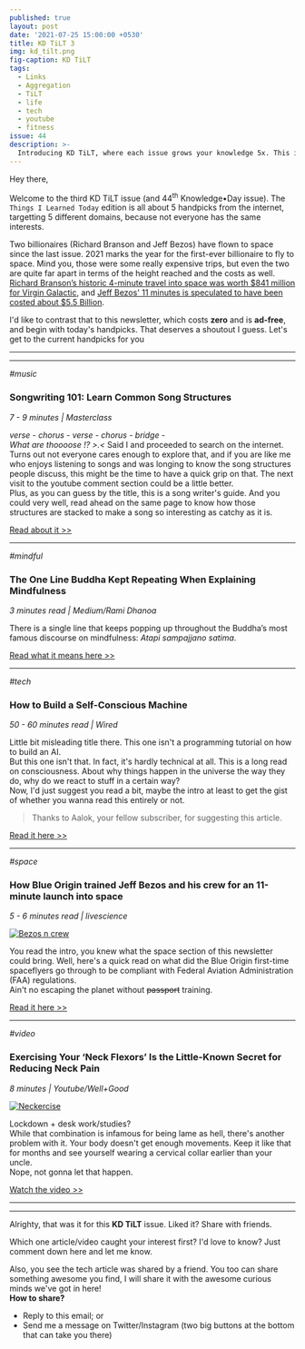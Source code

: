 ```yaml
---
published: true
layout: post
date: '2021-07-25 15:00:00 +0530'
title: KD TiLT 3
img: kd_tilt.png
fig-caption: KD TiLT
tags:
  - Links
  - Aggregation
  - TiLT
  - life
  - tech
  - youtube
  - fitness
issue: 44
description: >-
  Introducing KD TiLT, where each issue grows your knowledge 5x. This is the third episode.
---
```

Hey there,  

Welcome to the third KD TiLT issue (and 44<sup>th</sup> Knowledge•Day issue). The `Things I Learned Today` edition is all about 5 handpicks from the internet, targetting 5 different domains, because not everyone has the same interests.  

Two billionaires (Richard Branson and Jeff Bezos) have flown to space since the last issue. 2021 marks the year for the first-ever billionaire to fly to space. Mind you, those were some really expensive trips, but even the two are quite far apart in terms of the height reached and the costs as well.  
[Richard Branson’s historic 4-minute travel into space was worth $841 million for Virgin Galactic](https://cutt.ly/uQwOyuI), and [Jeff Bezos' 11 minutes is speculated to have been costed about $5.5 Billion](https://cutt.ly/JQwOuif).  

I'd like to contrast that to this newsletter, which costs **zero** and is **ad-free**, and begin with today's handpicks. That deserves a shoutout I guess. Let's get to the current handpicks for you  

-----
-----

_#music_
### Songwriting 101: Learn Common Song Structures
_7 - 9 minutes | Masterclass_

_verse - chorus - verse - chorus - bridge -_  
_What are thoooose !? >.<_ Said I and proceeded to search on the internet. Turns out not everyone cares enough to explore that, and if you are like me who enjoys listening to songs and was longing to know the song structures people discuss, this might be the time to have a quick grip on that. The next visit to the youtube comment section could be a little better.  
Plus, as you can guess by the title, this is a song writer's guide. And you could very well, read ahead on the same page to know how those structures are stacked to make a song so interesting as catchy as it is.  

[Read about it >>](https://cutt.ly/PQwOimf)

--------

_#mindful_
### The One Line Buddha Kept Repeating When Explaining Mindfulness
_3 minutes read | Medium/Rami Dhanoa_

There is a single line that keeps popping up throughout the Buddha’s most famous discourse on mindfulness: _Atapi sampajjano satima_.  

[Read what it means here >>](https://cutt.ly/aQwOolv)

--------

_#tech_
### How to Build a Self-Conscious Machine
_50 - 60 minutes read | Wired_

Little bit misleading title there. This one isn't a programming tutorial on how to build an AI.  
But this one isn't that. In fact, it's hardly technical at all. This is a long read on consciousness. About why things happen in the universe the way they do, why do we react to stuff in a certain way?  
Now, I'd just suggest you read a bit, maybe the intro at least to get the gist of whether you wanna read this entirely or not.  

> Thanks to Aalok, your fellow subscriber, for suggesting this article.  

[Read it here >>](https://cutt.ly/xQwOpKQ)

--------

_#space_
### How Blue Origin trained Jeff Bezos and his crew for an 11-minute launch into space
_5 - 6 minutes read | livescience_

[![Bezos n crew](https://cdn.mos.cms.futurecdn.net/N9dmAH7KCQduFSmLZPyAwG.jpg)](https://cutt.ly/3QwOda6)

You read the intro, you knew what the space section of this newsletter could bring. Well, here's a quick read on what did the Blue Origin first-time spaceflyers go through to be compliant with Federal Aviation Administration (FAA) regulations.  
Ain't no escaping the planet without ~~passport~~ training.  

[Read it here >>](https://cutt.ly/3QwOda6)

--------

_#video_
### Exercising Your ‘Neck Flexors’ Is the Little-Known Secret for Reducing Neck Pain 
_8 minutes | Youtube/Well+Good_

[![Neckercise](https://www.wellandgood.com/wp-content/uploads/2021/06/GettyImages-1162967365_1170x676_true_75.jpg)](https://cutt.ly/4QwOgQu)

Lockdown + desk work/studies?  
While that combination is infamous for being lame as hell, there's another problem with it. Your body doesn't get enough movements. Keep it like that for months and see yourself wearing a cervical collar earlier than your uncle.  
Nope, not gonna let that happen.  

[Watch the video >>](https://cutt.ly/4QwOgQu)

------
------

Alrighty, that was it for this **KD TiLT** issue. Liked it? Share with friends.  

Which one article/video caught your interest first? I'd love to know? Just comment down here and let me know.  

Also, you see the tech article was shared by a friend. You too can share something awesome you find, I will share it with the awesome curious minds we've got in here!   
**How to share?**  
- Reply to this email; or
- Send me a message on Twitter/Instagram (two big buttons at the bottom that can take you there)  
